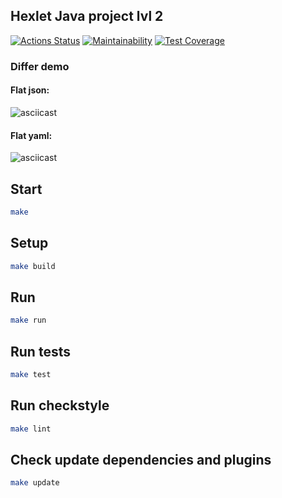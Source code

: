 ## Hexlet Java project lvl 2
[![Actions Status](https://github.com/asb1302/java-project-lvl2/workflows/hexlet-check/badge.svg)](https://github.com/asb1302/java-project-lvl2/actions)
[![Maintainability](https://api.codeclimate.com/v1/badges/46c8e5befa572cd9bf5e/maintainability)](https://codeclimate.com/github/asb1302/java-project-lvl2/maintainability)
[![Test Coverage](https://api.codeclimate.com/v1/badges/46c8e5befa572cd9bf5e/test_coverage)](https://codeclimate.com/github/asb1302/java-project-lvl2/test_coverage)

### Differ demo

#### Flat json:
  <img src="https://asciinema.org/a/SuP11vXAyiwkQHNTVCl1ZHtq6.svg" title="" alt="asciicast" class="px-2 px-md-3 px-lg-4 px-xl-5 img-fluid" loading="lazy">

#### Flat yaml:
  <img src="https://asciinema.org/a/40QomsQ5jmnDsoTkGGScYVd9i.svg" title="" alt="asciicast" class="px-2 px-md-3 px-lg-4 px-xl-5 img-fluid" loading="lazy">

## Start

```sh
make
```

## Setup
```sh
make build
```

## Run
```sh
make run
```

## Run tests
```sh
make test
```

## Run checkstyle
```sh
make lint
```

## Check update dependencies and plugins
```sh
make update
```